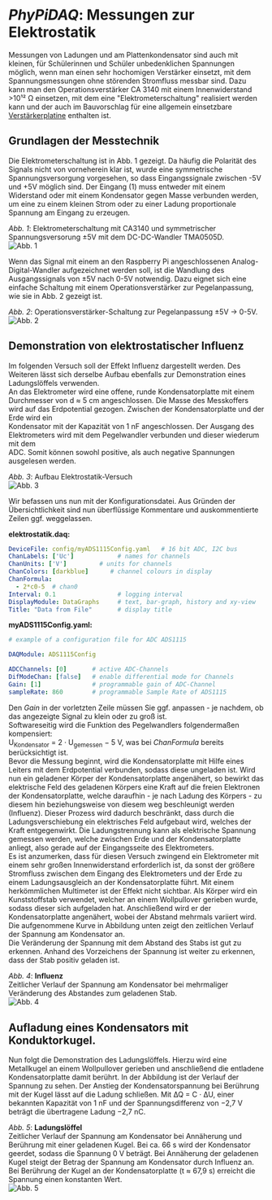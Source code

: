 # *PhyPiDAQ*: Messungen zur Elektrostatik

Messungen von Ladungen und am Plattenkondensator sind auch mit kleinen, für Schülerinnen und 
Schüler unbedenklichen Spannungen möglich, wenn man einen sehr hochomigen Verstärker einsetzt, 
mit dem Spannungsmessungen ohne störenden Stromfluss messbar sind. 
Dazu kann man den Operationsverstärker CA 3140 mit einem Innenwiderstand >10¹² Ω einsetzen, 
mit dem eine "Elektrometerschaltung" realisiert werden kann und der auch im Bauvorschlag für 
eine allgemein einsetzbare 
[Verstärkerplatine](https://github.com/PhyPiDAQ/MeasuringCase) enthalten ist.

## Grundlagen der Messtechnik 

Die Elektrometerschaltung ist in Abb. 1 gezeigt. Da häufig die Polarität des Signals nicht
von vorneherein klar ist, wurde eine symmetrische Spannungsversorgung vorgesehen, so dass
Eingangssignale zwischen -5V und +5V möglich sind. Der Eingang (1) muss entweder mit einem 
Widerstand oder mit einem Kondensator gegen Masse verbunden werden, um eine zu einem kleinen
Strom oder zu einer Ladung proportionale Spannung am Eingang zu erzeugen. 

*Abb. 1*:  Elektrometerschaltung mit CA3140 und symmetrischer Spannungsversorung  ±5V mit dem DC-DC-Wandler TMA0505D.  
                    ![Abb. 1](../Schematics/Elektrometer_schematic.png)  

Wenn das Signal mit einem an den Raspberry Pi angeschlossenen Analog-Digital-Wandler aufgezeichnet werden soll,
ist die Wandlung des Ausgangssignals von ±5V nach 0-5V notwendig. Dazu eignet sich eine einfache Schaltung mit
einem Operationsverstärker zur Pegelanpassung, wie sie in Abb. 2 gezeigt ist. 

*Abb. 2*: Operationsverstärker-Schaltung zur Pegelanpassung ±5V → 0-5V.  
                    ![Abb. 2](../Schematics/Pegelwandler_schematic.png)  


## Demonstration von elektrostatischer Influenz 

Im folgenden Versuch soll der Effekt Influenz dargestellt werden. Des Weiteren lässt sich derselbe Aufbau ebenfalls zur 
Demonstration eines Ladungslöffels verwenden.  
An das Elektrometer wird eine offene, runde Kondensatorplatte mit einem Durchmesser von d ≈ 5 cm angeschlossen. Die 
Masse des Messkoffers wird auf  das Erdpotential gezogen. Zwischen der Kondensatorplatte und der Erde wird ein  
Kondensator mit der Kapazität von 1 nF angeschlossen. Der Ausgang des  Elektrometers wird mit dem Pegelwandler 
verbunden und dieser wiederum mit dem  
ADC. Somit können sowohl positive, als auch negative Spannungen ausgelesen werden.  

*Abb. 3*:  Aufbau Elektrostatik-Versuch  
                    ![Abb. 3](images/elektrostatik_1.png)  

Wir befassen uns nun mit der Konfigurationsdatei.  Aus Gründen der Übersichtlichkeit sind nun überflüssige Kommentare 
und auskommentierte  Zeilen ggf. weggelassen.  

**elektrostatik.daq:**

```yaml
DeviceFile: config/myADS1115Config.yaml   # 16 bit ADC, I2C bus 
ChanLabels: ['Uc']            # names for channels 
ChanUnits: ['V']         # units for channels 
ChanColors: [darkblue]      # channel colours in display
ChanFormula:
  - 2*c0-5  # chan0
Interval: 0.1                 # logging interval  
DisplayModule: DataGraphs     # text, bar-graph, history and xy-view
Title: "Data from File"       # display title
```
**myADS1115Config.yaml:** 

```yaml  
# example of a configuration file for ADC ADS1115

DAQModule: ADS1115Config  

ADCChannels: [0]       # active ADC-Channels
DifModeChan: [false]   # enable differential mode for Channels
Gain: [1]              # programmable gain of ADC-Channel
sampleRate: 860        # programmable Sample Rate of ADS1115  
```
Den *Gain* in der vorletzten Zeile müssen Sie ggf. anpassen - je nachdem,  ob das angezeigte Signal zu 
klein oder zu groß ist.  
Softwareseitig wird die Funktion des Pegelwandlers folgendermaßen kompensiert:  
U<sub>Kondensator</sub> = 2 · U<sub>gemessen</sub> − 5 V, was bei  *ChanFormula* bereits berücksichtigt ist.  
Bevor die Messung beginnt,  wird die Kondensatorplatte mit Hilfe eines Leiters mit dem Erdpotential  verbunden, sodass 
diese ungeladen ist. Wird nun ein geladener Körper der Kondensatorplatte angenähert, so bewirkt das elektrische Feld 
des geladenen Körpers eine Kraft auf die freien Elektronen der Kondensatorplatte, welche daraufhin - je nach Ladung des 
Körpers - zu diesem hin beziehungsweise von diesem weg beschleunigt werden (Influenz). Dieser Prozess wird dadurch 
beschränkt, dass durch die Ladungsverschiebung ein elektrisches Feld aufgebaut wird, welches der Kraft entgegenwirkt. 
Die Ladungstrennung kann als elektrische Spannung gemessen werden, welche zwischen Erde und der Kondensatorplatte 
anliegt, also gerade auf der Eingangsseite des Elektrometers.  
Es ist anzumerken, dass für diesen Versuch zwingend ein Elektrometer mit einem  sehr großen Innenwiderstand 
erforderlich ist, da sonst der größere Stromfluss zwischen dem Eingang des Elektrometers und der Erde zu einem 
Ladungsausgleich an der Kondensatorplatte führt.
Mit  einem herkömmlichen Multimeter ist der Effekt nicht sichtbar. 
Als Körper wird ein Kunststoffstab verwendet, welcher an einem Wollpullover gerieben wurde,  sodass dieser sich 
aufgeladen hat. Anschließend wird er der Kondensatorplatte angenähert, wobei der Abstand mehrmals variiert wird. Die 
aufgenommene Kurve in Abbildung unten zeigt den zeitlichen Verlauf der Spannung am Kondensator an.  
Die Veränderung der Spannung mit dem Abstand des Stabs ist gut zu erkennen.  Anhand des Vorzeichens der Spannung ist 
weiter zu erkennen, dass der Stab positiv geladen ist. 

*Abb. 4*:  **Influenz**  
Zeitlicher Verlauf der Spannung am Kondensator bei  mehrmaliger Veränderung des Abstandes zum 
geladenen Stab.  
                    ![Abb. 4](images/elektrostatik_2.png)  

## Aufladung eines Kondensators mit Konduktorkugel. 

Nun folgt die Demonstration des Ladungslöffels. Hierzu wird eine Metallkugel  an einem Wollpullover gerieben und 
anschließend die entladene Kondensatorplatte damit berührt. In der Abbildung ist der Verlauf der Spannung zu sehen. Der 
Anstieg der Kondensatorspannung bei Berührung mit der Kugel lässt auf die Ladung  schließen. Mit ∆Q = C · ∆U, einer 
bekannten Kapazität von 1 nF und der Spannungsdifferenz von −2,7 V beträgt die übertragene 
Ladung −2,7 nC.

*Abb. 5*:  **Ladungslöffel**  
Zeitlicher Verlauf der Spannung am Kondensator bei Annäherung und Berührung mit einer 
geladenen Kugel. Bei ca. 66 s wird der Kondensator geerdet, sodass die Spannung 0 V beträgt. Bei Annäherung der 
geladenen Kugel steigt der Betrag der Spannung am Kondensator durch Influenz an. Bei Berührung der Kugel an der 
Kondensatorplatte (t ≈ 67,9 s) erreicht die Spannung einen konstanten Wert.  
                    ![Abb. 5](images/elektrostatik_3.png)  

